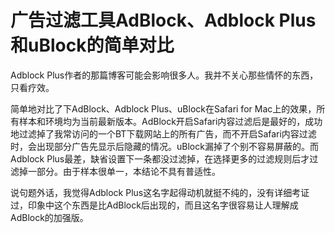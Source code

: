 # 广告过滤工具AdBlock、Adblock Plus和uBlock的简单对比

Adblock Plus作者的那篇博客可能会影响很多人。我并不关心那些情怀的东西，只看疗效。

简单地对比了下AdBlock、Adblock Plus、uBlock在Safari for Mac上的效果，所有样本和环境均为当前最新版本。AdBlock开启Safari内容过滤后是最好的，成功地过滤掉了我常访问的一个BT下载网站上的所有广告，而不开启Safari内容过滤时，会出现部分广告先显示后隐藏的情况。uBlock漏掉了个别不容易屏蔽的。而Adblock Plus最差，缺省设置下一条都没过滤掉，在选择更多的过滤规则后才过滤掉一部分。由于样本很单一，本结论不具有普适性。

说句题外话，我觉得Adblock Plus这名字起得动机就挺不纯的，没有详细考证过，印象中这个东西是比AdBlock后出现的，而且这名字很容易让人理解成AdBlock的加强版。



